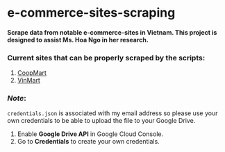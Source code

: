 # e-commerce-sites-scraping
#### Scrape data from notable e-commerce-sites in Vietnam. This project is designed to assist Ms. Hoa Ngo in her research.

### Current sites that can be properly scraped by the scripts:
1. [CoopMart](https://cooponline.vn/)
2. [VinMart](https://vinmart.com/)

### _Note_:
`credentials.json` is associated with my email address so please use your own credentials to be able to upload the file to your Google Drive.

1. Enable **Google Drive API** in Google Cloud Console.
2. Go to **Credentials** to create your own credentials.
